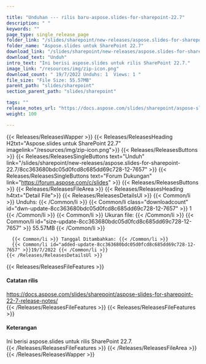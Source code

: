 ```yaml
---

title: "Unduhan --- rilis baru-aspose.slides-for-sharepoint-22.7"
description: " "
keywords: ""
page_type: single_release_page
folder_link: "/slides/sharepoint/new-releases/aspose.slides-for-sharepoint-22.7/"
folder_name: "Aspose.slides untuk SharePoint 22.7"
download_link: "/slides/sharepoint/new-releases/aspose.slides-for-sharepoint-22.7/8cc363680bdc05d0fcd8c685dd69c728-12-7657"
download_text: "Unduh"
intro_text: "Ini berisi aspose.slides untuk rilis SharePoint 22.7."
image_link: "/resources/img/zip-icon.png"
download_count: " 19/7/2022 Unduhs: 1  Views: 1 "
file_size: "File Size: 55.57MB"
parent_path: "slides/sharepoint"
section_parent_path: "slides/sharepoint"

tags: ""
release_notes_url: "https://docs.aspose.com/slides/sharepoint/aspose-slides-for-sharepoint-22-7-release-notes/"
weight: 100

---
```


{{< Releases/ReleasesWapper >}}
  {{< Releases/ReleasesHeading H2txt="Aspose.slides untuk SharePoint 22.7" imagelink="/resources/img/zip-icon.png">}}
  {{< Releases/ReleasesButtons >}}
    {{< Releases/ReleasesSingleButtons text="Unduh" link="/slides/sharepoint/new-releases/aspose.slides-for-sharepoint-22.7/8cc363680bdc05d0fcd8c685dd69c728-12-7657" >}}
    {{< Releases/ReleasesSingleButtons text="Forum Dukungan" link="https://forum.aspose.com/c/slides" >}}
  {{< Releases/ReleasesButtons >}}
  {{< Releases/ReleasesFileArea >}}
    {{< Releases/ReleasesHeading h4txt="Detail File">}}
    {{< Releases/ReleasesDetailsUl >}}
      {{< Common/li >}} Unduhs: {{< /Common/li >}}
      {{< Common/li class="downloadcount" id="dwn-update-8cc363680bdc05d0fcd8c685dd69c728-12-7657" >}} 1 {{< /Common/li >}}
      {{< Common/li >}} Ukuran file: {{< /Common/li >}}
      {{< Common/li id="size-update-8cc363680bdc05d0fcd8c685dd69c728-12-7657" >}} 55.57MB {{< /Common/li >}}

      {{< Common/li >}} Tanggal Ditambahkan: {{< /Common/li >}}
      {{< Common/li id="added-update-8cc363680bdc05d0fcd8c685dd69c728-12-7657" >}}19/7/2022 {{< /Common/li >}}
    {{< /Releases/ReleasesDetailsUl >}}

  {{< Releases/ReleasesFileFeatures >}}
      <h4>Catatan rilis</h4><div><a href='https://docs.aspose.com/slides/sharepoint/aspose-slides-for-sharepoint-22-7-release-notes/'>https://docs.aspose.com/slides/sharepoint/aspose-slides-for-sharepoint-22-7-release-notes/</a></div>
  {{< /Releases/ReleasesFileFeatures >}}
  {{< Releases/ReleasesFileFeatures >}}
      <h4>Keterangan</h4><div class="HTMLDescription">Ini berisi aspose.slides untuk rilis SharePoint 22.7.</div>
  {{< /Releases/ReleasesFileFeatures >}}
 {{< /Releases/ReleasesFileArea >}}
{{< /Releases/ReleasesWapper >}}


